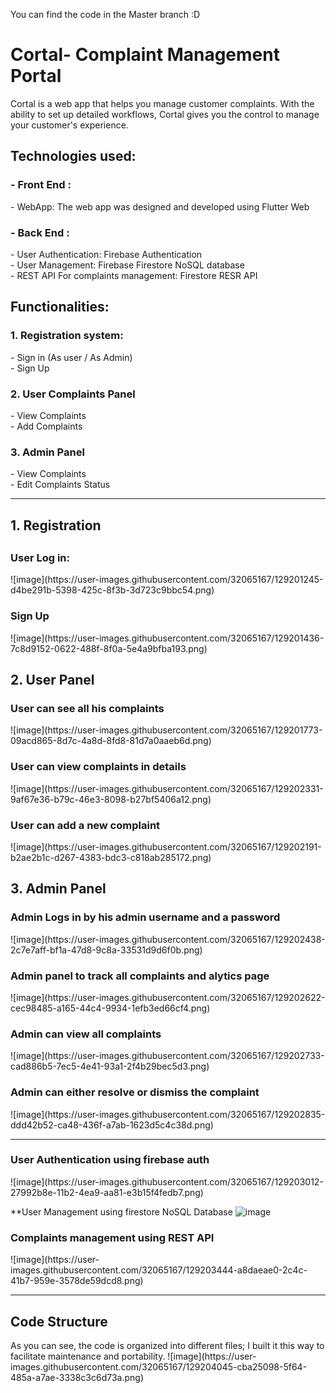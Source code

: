 You can find the code in the Master branch :D

<h1>Cortal- Complaint Management Portal</h1>
Cortal is a web app that helps you manage customer complaints. With the ability to set up detailed workflows, Cortal gives you the control to manage your customer's experience.
<br>
<h2>Technologies used:</h2>
 <h3> - Front End :</h3>
      - WebApp: The web app was designed and developed using Flutter Web <br>
 <h3> - Back End :</h3>
      - User Authentication: Firebase Authentication <br>
      - User Management: Firebase Firestore NoSQL database<br>
      - REST API For complaints management: Firestore RESR API

 
 
 

 
 <h2>Functionalities:</h2>
   <h3>  1. Registration system:</h3>
        - Sign in (As user / As Admin)<br>
        - Sign Up<br>
   <h3>  2. User Complaints Panel</h3>
        - View Complaints<br>
        - Add Complaints<br>
   <h3>  3. Admin Panel</h3>
        - View Complaints <br>
        - Edit Complaints Status<br>
  <hr>
        
<h2>1. Registration<h2>
   <h3>User Log in: </h3>
 ![image](https://user-images.githubusercontent.com/32065167/129201245-d4be291b-5398-425c-8f3b-3d723c9bbc54.png)
 
<h3> Sign Up </h3>
![image](https://user-images.githubusercontent.com/32065167/129201436-7c8d9152-0622-488f-8f0a-5e4a9bfba193.png)

  <h2>2. User Panel</h2>
  <h3> User can see all his complaints</h3>
  ![image](https://user-images.githubusercontent.com/32065167/129201773-09acd865-8d7c-4a8d-8fd8-81d7a0aaeb6d.png)
  
  <h3>User can view complaints in details </h3>
  ![image](https://user-images.githubusercontent.com/32065167/129202331-9af67e36-b79c-46e3-8098-b27bf5406a12.png)

 
  <h3>User can add a new complaint</h3>
![image](https://user-images.githubusercontent.com/32065167/129202191-b2ae2b1c-d267-4383-bdc3-c818ab285172.png)

 <h2> 3. Admin Panel</h2>
<h3>Admin Logs in by his admin username and a password</h3>
![image](https://user-images.githubusercontent.com/32065167/129202438-2c7e7aff-bf1a-47d8-9c8a-33531d9d6f0b.png)

<h3>Admin panel to track all complaints and alytics page</h3>
![image](https://user-images.githubusercontent.com/32065167/129202622-cec98485-a165-44c4-9934-1efb3ed66cf4.png)


<h3>Admin can view all complaints</h3>
![image](https://user-images.githubusercontent.com/32065167/129202733-cad886b5-7ec5-4e41-93a1-2f4b29bec5d3.png)

<h3>Admin can either resolve or dismiss the complaint</h3>
![image](https://user-images.githubusercontent.com/32065167/129202835-ddd42b52-ca48-436f-a7ab-1623d5c4c38d.png)

<hr>

<h3>User Authentication using firebase auth</h3>
![image](https://user-images.githubusercontent.com/32065167/129203012-27992b8e-11b2-4ea9-aa81-e3b15f4fedb7.png)
 
**User Management using firestore NoSQL Database</h3>
![image](https://user-images.githubusercontent.com/32065167/129203311-0cdaa93d-5ba9-45b0-85e7-91aed4a6ac43.png)


<h3>Complaints management using REST API</h3>
![image](https://user-images.githubusercontent.com/32065167/129203444-a8daeae0-2c4c-41b7-959e-3578de59dcd8.png)

<hr>

<h2>Code Structure</h2>
As you can see, the code is organized into different files; I built it this way to facilitate maintenance and portability.
![image](https://user-images.githubusercontent.com/32065167/129204045-cba25098-5f64-485a-a7ae-3338c3c6d73a.png)


 

